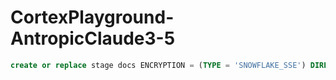 # CortexPlayground-AntropicClaude3-5
```sql
create or replace stage docs ENCRYPTION = (TYPE = 'SNOWFLAKE_SSE') DIRECTORY = ( ENABLE = true );
```
